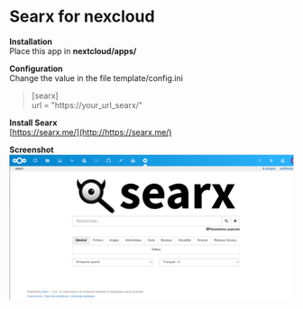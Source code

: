 # Searx for nexcloud

**Installation**  
Place this app in **nextcloud/apps/**  
  
**Configuration**  
Change the value in the file template/config.ini

>[searx]  
>url = "https://your_url_searx/"  
  
**Install Searx**  
[https://searx.me/](http://https://searx.me/)   
  
  
**Screenshot**  
![Alt text](https://github.com/guylux/searx/blob/master/nextcloud-searx.png?raw=true "Title")
